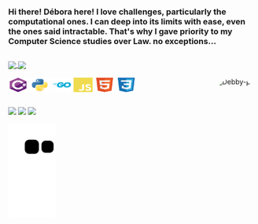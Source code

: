 ### Hi there! Débora here! I love challenges, particularly the computational ones. I can deep into its limits with ease, even the ones said intractable. That's why I gave priority to my Computer Science studies over Law. no exceptions...
  
##
<div>
  <a href="https://github.com/anuraghazra/github-readme-stats"> 
    <img align="center" src="https://github-readme-stats.vercel.app/api?username=starambients&show_icons=true&title_color=2fc19b&text_color=ffffff&icon_color=2fc18c&border_color=061711&bg_color=DEG,000000,061711,09271c,0e3a2a,134d38,186146&border_radius=19&include_all_commits=true&count_private=true"/>
  </a>
  <a href="https://github.com/anuraghazra/github-readme-stats">
    <img align="center" src="https://github-readme-stats.vercel.app/api/top-langs/?username=starambients&layout=compact&langs_count=6&title_color=2fc19b&text_color=ffffff&icon_color=2fc18c&border_color=061711&bg_color=DEG,000000,061711,09271c,0e3a2a,134d38,186146&border_radius=19"/>
  </a>
</div>  
<div style="display: inline_block"><br>
  <img align="center" alt="Debby-Csharp" height="30" width="40" src="https://raw.githubusercontent.com/devicons/devicon/master/icons/csharp/csharp-original.svg">
  <img align="center" alt="Debby-Python" height="30" width="40" src="https://raw.githubusercontent.com/devicons/devicon/master/icons/python/python-original.svg">
  <img align="center" alt="Debby-Go" height="30" width="40" src="https://raw.githubusercontent.com/devicons/devicon/master/icons/go/go-original-wordmark.svg">
  <img align="center" alt="Debby-Js" height="30" width="40" src="https://raw.githubusercontent.com/devicons/devicon/master/icons/javascript/javascript-plain.svg">
  <img align="center" alt="Debby-HTML" height="30" width="40" src="https://raw.githubusercontent.com/devicons/devicon/master/icons/html5/html5-original.svg">
  <img align="center" alt="Debby-CSS" height="30" width="40" src="https://raw.githubusercontent.com/devicons/devicon/master/icons/css3/css3-original.svg">
  <img align="right" alt="Debby-pic" height="150" style="border-radius:50px;" src="https://imgur.com/a/l6biyxm">  
</div>
  
##

  <div> 
    <a href="https://www.linkedin.com/in/deboraschuchdarosa" target="_blank"><img src="https://img.shields.io/badge/-LinkedIn-%230077B5?style=for-the-badge&logo=linkedin&logoColor=white" target="_blank"></a>
    <a href="https://discord.gg/fTrssweT7z" target="_blank"><img src="https://img.shields.io/badge/Discord-7289DA?style=for-the-badge&logo=discord&logoColor=white" target="_blank"></a>
    <a href = "mailto:debora.schuchdarosa@gmail.com"><img src="https://img.shields.io/badge/-Gmail-%23333?style=for-the-badge&logo=gmail&logoColor=white" target="_blank"></a>
 
  ![Snake animation](https://github.com/starambients/starambients/blob/output/github-contribution-grid-snake.svg)
 
</div>
